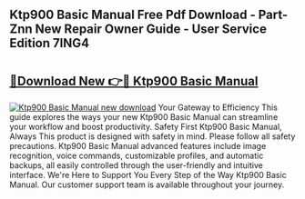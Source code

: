## Ktp900 Basic Manual Free Pdf Download - Part-Znn New Repair Owner Guide - User Service Edition 7lNG4

# <h2><a href="http://bc1053.oget.top/?id=Ktp900+Basic+Manual">🔗Download New 👉🔴 Ktp900 Basic Manual</a></h2>

[![Ktp900 Basic Manual new download](https://i.imgur.com/5g1atiW.png)](http://bc1053.oget.top/?id=Ktp900+Basic+Manual)
Your Gateway to Efficiency This guide explores the ways your new Ktp900 Basic Manual can streamline your workflow and boost productivity. Safety First Ktp900 Basic Manual, Always This product is designed with safety in mind. Please follow all safety precautions. Ktp900 Basic Manual advanced features include image recognition, voice commands, customizable profiles, and automatic backups, all easily controlled through the user-friendly and intuitive interface. We're Here to Support You Every Step of the Way Ktp900 Basic Manual. Our customer support team is available throughout your journey.
